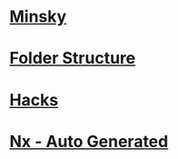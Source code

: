 # [Minsky](readme\minsky.md)

# [Folder Structure](readme\FOLDER_STRUCTURE.md)

# [Hacks](readme\hacks.md)

# [Nx - Auto Generated](readme\nx.md)
